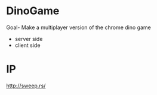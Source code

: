 # DinoGame
Goal-
Make a multiplayer version of the chrome dino game
- server side
- client side

# IP

http://sweep.rs/
